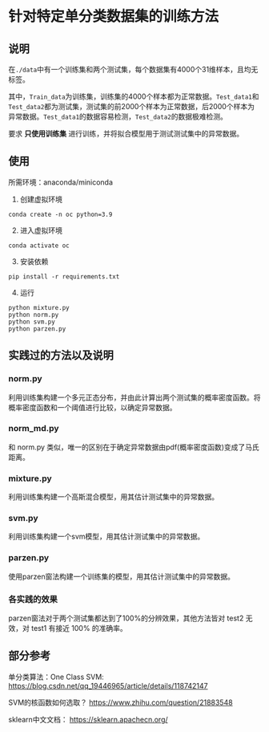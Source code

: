 # 针对特定单分类数据集的训练方法
## 说明
在`./data`中有一个训练集和两个测试集，每个数据集有4000个31维样本，且均无标签。

其中，`Train_data`为训练集，训练集的4000个样本都为正常数据。`Test_data1`和`Test_data2`都为测试集，测试集的前2000个样本为正常数据，后2000个样本为异常数据。`Test_data1`的数据容易检测，`Test_data2`的数据极难检测。

要求 __只使用训练集__ 进行训练，并将拟合模型用于测试测试集中的异常数据。
## 使用
所需环境：anaconda/miniconda
1. 创建虚拟环境
```
conda create -n oc python=3.9
```
2. 进入虚拟环境
```
conda activate oc
```
3. 安装依赖
```
pip install -r requirements.txt
```
4. 运行
```
python mixture.py
python norm.py
python svm.py
python parzen.py
```
## 实践过的方法以及说明
### norm.py
利用训练集构建一个多元正态分布，并由此计算出两个测试集的概率密度函数。将概率密度函数和一个阈值进行比较，以确定异常数据。
### norm_md.py
和 norm.py 类似，唯一的区别在于确定异常数据由pdf(概率密度函数)变成了马氏距离。
### mixture.py
利用训练集构建一个高斯混合模型，用其估计测试集中的异常数据。
### svm.py
利用训练集构建一个svm模型，用其估计测试集中的异常数据。
### parzen.py
使用parzen窗法构建一个训练集的模型，用其估计测试集中的异常数据。
### 各实践的效果
parzen窗法对于两个测试集都达到了100%的分辨效果，其他方法皆对 test2 无效，对 test1 有接近 100% 的准确率。

## 部分参考
单分类算法：One Class SVM:
https://blog.csdn.net/qq_19446965/article/details/118742147

SVM的核函数如何选取？
https://www.zhihu.com/question/21883548

sklearn中文文档：
https://sklearn.apachecn.org/